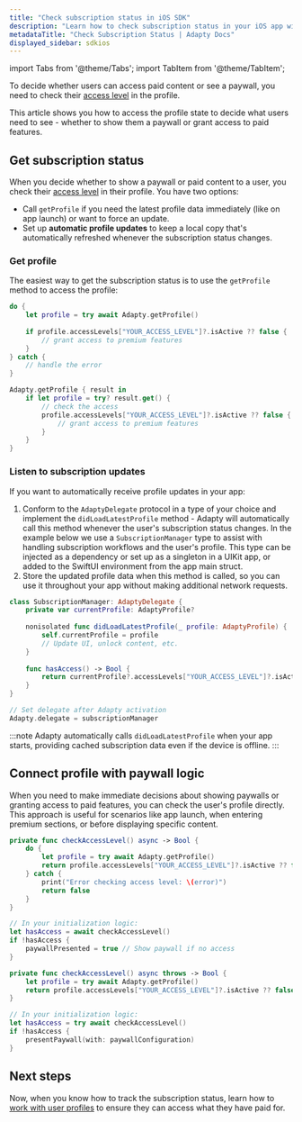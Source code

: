 ```yaml
---
title: "Check subscription status in iOS SDK"
description: "Learn how to check subscription status in your iOS app with Adapty."
metadataTitle: "Check Subscription Status | Adapty Docs"
displayed_sidebar: sdkios
---
```


import Tabs from '@theme/Tabs';
import TabItem from '@theme/TabItem';

To decide whether users can access paid content or see a paywall, you need to check their [access level](access-level.md) in the profile.

This article shows you how to access the profile state to decide what users need to see - whether to show them a paywall or grant access to paid features.

## Get subscription status

When you decide whether to show a paywall or paid content to a user, you check their [access level](access-level.md) in their profile. You have two options:

- Call `getProfile` if you need the latest profile data immediately (like on app launch) or want to force an update.
- Set up **automatic profile updates** to keep a local copy that's automatically refreshed whenever the subscription status changes.

### Get profile

The easiest way to get the subscription status is to use the `getProfile` method to access the profile:

<Tabs groupId="current-os" queryString>
<TabItem value="swift" label="Swift" default>

```swift showLineNumbers
do {
    let profile = try await Adapty.getProfile()
    
    if profile.accessLevels["YOUR_ACCESS_LEVEL"]?.isActive ?? false {
        // grant access to premium features
    }
} catch {
    // handle the error
}
```
</TabItem>
<TabItem value="swift-callback" label="Swift-Callback" default>

```swift showLineNumbers
Adapty.getProfile { result in
    if let profile = try? result.get() {
        // check the access
        profile.accessLevels["YOUR_ACCESS_LEVEL"]?.isActive ?? false {
            // grant access to premium features
        }
    }
}
```
</TabItem>
</Tabs>

### Listen to subscription updates

If you want to automatically receive profile updates in your app:

1. Conform to the `AdaptyDelegate` protocol in a type of your choice and implement the `didLoadLatestProfile` method - Adapty will automatically call this method whenever the user's subscription status changes. In the example below we use a `SubscriptionManager` type to assist with handling subscription workflows and the user's profile. This type can be injected as a dependency or set up as a singleton in a UIKit app, or added to the SwiftUI environment from the app main struct.
2. Store the updated profile data when this method is called, so you can use it throughout your app without making additional network requests.

```swift
class SubscriptionManager: AdaptyDelegate {
    private var currentProfile: AdaptyProfile?
    
    nonisolated func didLoadLatestProfile(_ profile: AdaptyProfile) {
        self.currentProfile = profile
        // Update UI, unlock content, etc.
    }
    
    func hasAccess() -> Bool {
        return currentProfile?.accessLevels["YOUR_ACCESS_LEVEL"]?.isActive ?? false
    }
}

// Set delegate after Adapty activation
Adapty.delegate = subscriptionManager
```

:::note
Adapty automatically calls `didLoadLatestProfile` when your app starts, providing cached subscription data even if the device is offline.
:::

## Connect profile with paywall logic

When you need to make immediate decisions about showing paywalls or granting access to paid features, you can check the user's profile directly. This approach is useful for scenarios like app launch, when entering premium sections, or before displaying specific content.

<Tabs>
<TabItem value="swiftui" label="SwiftUI" default>

```swift
private func checkAccessLevel() async -> Bool {
    do {
        let profile = try await Adapty.getProfile()
        return profile.accessLevels["YOUR_ACCESS_LEVEL"]?.isActive ?? false
    } catch {
        print("Error checking access level: \(error)")
        return false
    }
}

// In your initialization logic:
let hasAccess = await checkAccessLevel()
if !hasAccess {
    paywallPresented = true // Show paywall if no access
}
```

</TabItem>
<TabItem value="uikit" label="UIKit">

```swift
private func checkAccessLevel() async throws -> Bool {
    let profile = try await Adapty.getProfile()
    return profile.accessLevels["YOUR_ACCESS_LEVEL"]?.isActive ?? false
}

// In your initialization logic:
let hasAccess = try await checkAccessLevel()
if !hasAccess {
    presentPaywall(with: paywallConfiguration)
}
```

</TabItem>
</Tabs>

## Next steps

Now, when you know how to track the subscription status, learn how to [work with user profiles](ios-quickstart-identify.md) to ensure they can access what they have paid for.